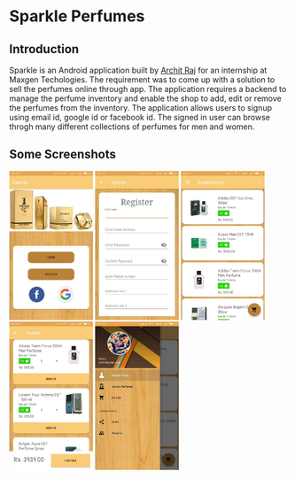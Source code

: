 # Sparkle Perfumes

## Introduction
Sparkle is an Android application built by [Archit Raj](https://www.github.com/arch10) for an internship at Maxgen Techologies. The requirement was to come up with a solution to sell the perfumes online through app. The application requires a backend to manage the perfume inventory and enable the shop to add, edit or remove the perfumes from the inventory. The application allows users to signup using email id, google id or facebook id. The signed in user can browse throgh many different collections of perfumes for men and women.

## Some Screenshots
<img src="screenshot\WhatsApp Image 2019-12-27 at 5.14.35 PM (4).jpeg" width="30%"/>
<img src="screenshot\WhatsApp Image 2019-12-27 at 5.14.35 PM (3).jpeg" width="30%"/>
<img src="screenshot\WhatsApp Image 2019-12-27 at 5.14.35 PM (2).jpeg" width="30%"/>
<img src="screenshot\WhatsApp Image 2019-12-27 at 5.14.35 PM.jpeg" width="30%"/>
<img src=".\screenshot\IMG-20170620-WA0004.jpg" width="30%"/>
